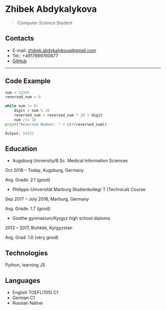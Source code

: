 Zhibek Abdykalykova
=======

> Computer Science Student

Contacts
-----------
* E-mail: zhibek.abdykalykova@gmail.com
* Tel.: +4917669760677
* [GitHub](https://github.com/abdykazh)

---

Code Example
-----------
```python
num = 12345
reversed_num = 0

while num != 0:
    digit = num % 10
    reversed_num = reversed_num * 10 + digit
    num //= 10
print("Reversed Number: " + str(reversed_num))

Output: 54321
```

Education
-----------
* Augsburg University/B.Sc. Medical Information Sciences

Oct 2018 – Today, Augsburg, Germany

Avg. Grade: 2.1 (good)

* Philipps-Universität Marburg Studienkolleg/ T (Technical) Course

Sep 2017 – July 2018, Marburg, Germany

Avg. Grade: 1.7 (good)

* Goethe gymnasium/Kyrgyz high school diploma

2012 – 2017, Bishkek, Kyrgyzstan

Avg. Grad: 1.0 (very good)

Technologies
-----------
Python, learning JS

Languages
-----------
* English TOEFL(105) C1
* German C1
* Russian Native